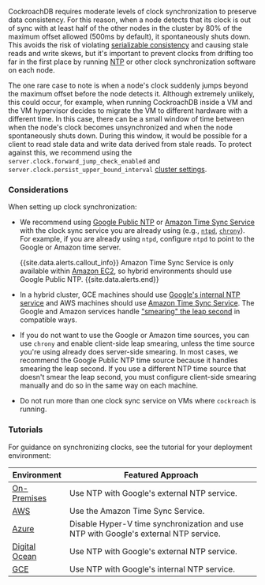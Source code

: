 CockroachDB requires moderate levels of clock synchronization to preserve data consistency. For this reason, when a node detects that its clock is out of sync with at least half of the other nodes in the cluster by 80% of the maximum offset allowed (500ms by default), it spontaneously shuts down. This avoids the risk of violating [serializable consistency](https://en.wikipedia.org/wiki/Serializability) and causing stale reads and write skews, but it's important to prevent clocks from drifting too far in the first place by running [NTP](http://www.ntp.org/) or other clock synchronization software on each node.

The one rare case to note is when a node's clock suddenly jumps beyond the maximum offset before the node detects it. Although extremely unlikely, this could occur, for example, when running CockroachDB inside a VM and the VM hypervisor decides to migrate the VM to different hardware with a different time. In this case, there can be a small window of time between when the node's clock becomes unsynchronized and when the node spontaneously shuts down. During this window, it would be possible for a client to read stale data and write data derived from stale reads. To protect against this, we recommend using the `server.clock.forward_jump_check_enabled` and `server.clock.persist_upper_bound_interval` [cluster settings](cluster-settings.html).

### Considerations

When setting up clock synchronization:

- We recommend using [Google Public NTP](https://developers.google.com/time/) or [Amazon Time Sync Service](http://docs.aws.amazon.com/AWSEC2/latest/UserGuide/set-time.html) with the clock sync service you are already using (e.g., [`ntpd`](http://doc.ntp.org/), [`chrony`](https://chrony.tuxfamily.org/index.html)). For example, if you are already using `ntpd`, configure `ntpd` to point to the Google or Amazon time server.

    {{site.data.alerts.callout_info}}
    Amazon Time Sync Service is only available within [Amazon EC2](https://aws.amazon.com/ec2/), so hybrid environments should use Google Public NTP.
    {{site.data.alerts.end}}

- In a hybrid cluster, GCE machines should use [Google's internal NTP service](https://cloud.google.com/compute/docs/instances/managing-instances#configure_ntp_for_your_instances) and AWS machines should use [Amazon Time Sync Service](https://docs.aws.amazon.com/AWSEC2/latest/UserGuide/set-time.html#configure-amazon-time-service). The Google and Amazon services handle ["smearing" the leap second](https://developers.google.com/time/smear) in compatible ways.
- If you do not want to use the Google or Amazon time sources, you can use `chrony` and enable client-side leap smearing, unless the time source you're using already does server-side smearing. In most cases, we recommend the Google Public NTP time source because it handles smearing the leap second. If you use a different NTP time source that doesn't smear the leap second, you must configure client-side smearing manually and do so in the same way on each machine.
- Do not run more than one clock sync service on VMs where `cockroach` is running.

### Tutorials

For guidance on synchronizing clocks, see the tutorial for your deployment environment:

Environment | Featured Approach
------------|---------------------
[On-Premises](deploy-cockroachdb-on-premises.html#step-1-synchronize-clocks) | Use NTP with Google's external NTP service.
[AWS](deploy-cockroachdb-on-aws.html#step-3-synchronize-clocks) | Use the Amazon Time Sync Service.
[Azure](deploy-cockroachdb-on-microsoft-azure.html#step-3-synchronize-clocks) | Disable Hyper-V time synchronization and use NTP with Google's external NTP service.
[Digital Ocean](deploy-cockroachdb-on-digital-ocean.html#step-2-synchronize-clocks) | Use NTP with Google's external NTP service.
[GCE](deploy-cockroachdb-on-google-cloud-platform.html#step-3-synchronize-clocks) | Use NTP with Google's internal NTP service.
